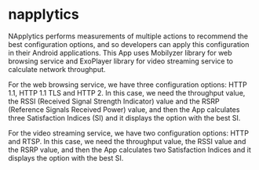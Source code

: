 # napplytics
NApplytics performs measurements of multiple actions to recommend the best configuration options, and so developers can apply this configuration in their Android applications. This App uses Mobilyzer library for web browsing service and ExoPlayer library for video streaming service to calculate network throughput.

For the web browsing service, we have three configuration options: HTTP 1.1, HTTP 1.1 TLS and HTTP 2. In this case, we need the throughput value, the RSSI (Received Signal Strength Indicator) value and the RSRP (Reference Signals Received Power) value, and then the App calculates three Satisfaction Indices (SI) and it displays the option with the best SI.

For the video streaming service, we have two configuration options: HTTP and RTSP. In this case, we need the throughput value, the RSSI value and the RSRP value, and then the App calculates two Satisfaction Indices and it displays the option with the best SI.
